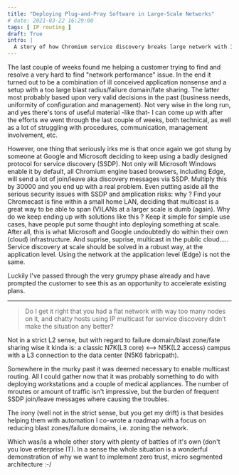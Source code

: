```yaml
---
title: "Deploying Plug-and-Pray Software in Large-Scale Networks"
# date: 2021-03-22 16:29:00
tags: [ IP routing ]
draft: True
intro: |
  A story of how Chromium service discovery breaks large network with IP multicast enabled
---
```

The last couple of weeks found me helping a customer trying to find 
and resolve a very hard to find "network performance" issue. In the 
end it turned out to be a combination of ill conceived application 
nonsense and a setup with a too large blast radius/failure domain/fate 
sharing. The latter most probably based upon very valid decisions in 
the past (business needs, uniformity of configuration and management). 
Not very wise in the long run, and yes there's tons of useful material 
-like that- I can come up with after the efforts we went through the 
last couple of weeks, both technical, as well as a lot of struggling 
with procedures, communication, management involvement, etc. 

However, one thing that seriously irks me is that once again we got 
stung by someone at Google and Microsoft deciding to keep using a 
badly designed protocol for service discovery (SSDP). Not only will 
Microsoft Windows enable it by default, all Chromium engine based 
browsers, including Edge, will send a lot of join/leave aka discovery 
messages via SSDP. Multiply this by 30000 and you end up with a real 
problem. Even putting aside all the serious security issues with SSDP 
and amplication risks: why ? Find your Chromecast is fine within a 
small home LAN, deciding that multicast is a great way to be able to 
span (V)LANs at a larger scale is dumb (again). 
Why do we keep ending up with solutions like this ? Keep it simple for 
simple use cases, have people put some thought into deploying 
something at scale. After all, this is what Microsoft and Google 
undoubtedly do within their own (cloud) infrastructure. And suprise, 
suprise, multicast in the public cloud..... 
Service discovery at scale should be solved in a robust way, at the 
application level. 
Using the network at the application level (Edge) is not the same. 

Luckily I've passed through the very grumpy phase already and have 
prompted the customer to see this as an opportunity to accelerate 
existing plans. 

---

> Do I get it right that you had a flat network with way too many 
> nodes on it, and chatty hosts using IP multicast for service 
> discovery didn’t make the situation any better? 

Not in a strict L2 sense, but with regard to failure domain/blast zone/fate sharing wise it kinda is: a classic N7K(L3 core) <--> N5K(L2 access) campus with a L3 connection to the data center (N5K6 fabricpath). 

Somewhere in the murky past it was deemed necessary to 
enable multicast routing. All I could gather now that it was probably something to do with deploying workstations and a couple of medical  appliances. The number of mroutes or amount of traffic isn't impressive, but the burden of frequent SSDP join/leave messages where causing the troubles. 

The irony (well not in the strict sense, but you get my drift) is that besides helping them with automation I co-wrote a roadmap with a focus on reducing blast zones/failure domains, i.e. zoning the network. 

Which was/is a whole other story with plenty of battles of it's own (don't you love enterprise IT). In a sense the whole situation is a wonderful demonstration of why we want to implement zero trust, micro segmented architecture :-/ 

